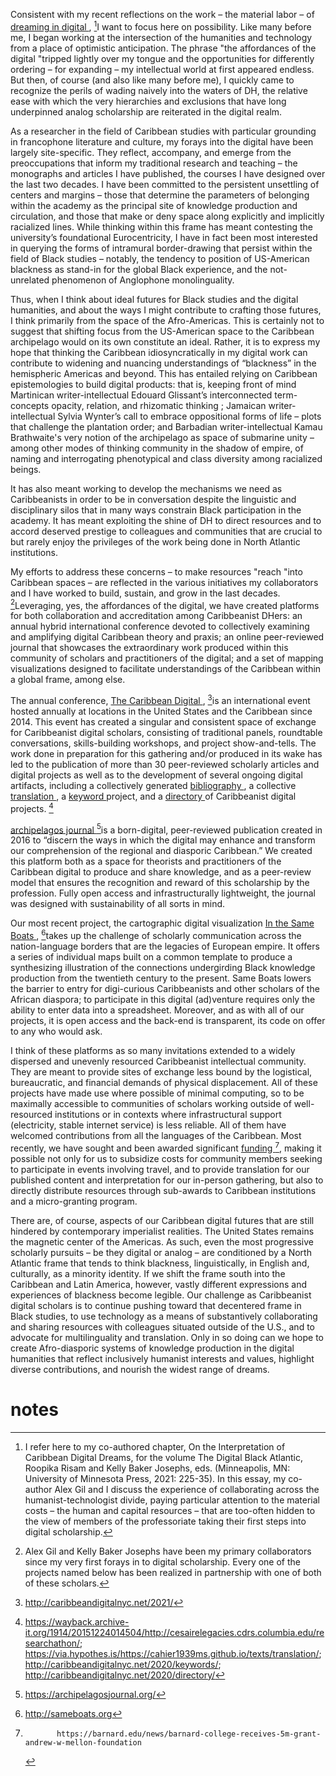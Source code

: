 
Consistent with my recent reflections on the work – the material labor – of [dreaming in digital ](https://www.jstor.org/stable/10.5749/j.ctv1kchp41.22?seq=1), [^1]I want to focus here on possibility. Like many before me, I began working at the intersection of the humanities and technology from a place of optimistic anticipation. The phrase "the affordances of the digital "tripped lightly over my tongue and the opportunities for differently ordering – for expanding – my intellectual world at first appeared endless. But then, of course (and also like many before me), I quickly came to recognize the perils of wading naively into the waters of DH, the relative ease with which the very hierarchies and exclusions that have long underpinned analog scholarship are reiterated in the digital realm. 

As a researcher in the field of Caribbean studies with particular grounding in francophone literature and culture, my forays into the digital have been largely site-specific. They reflect, accompany, and emerge from the preoccupations that inform my traditional research and teaching – the monographs and articles I have published, the courses I have designed over the last two decades. I have been committed to the persistent unsettling of centers and margins – those that determine the parameters of belonging within the academy as the principal site of knowledge production and circulation, and those that make or deny space along explicitly and implicitly racialized lines. While thinking within this frame has meant contesting the university’s foundational Eurocentricity, I have in fact been most interested in querying the forms of intramural border-drawing that persist within the field of Black studies – notably, the tendency to position of US-American blackness as stand-in for the global Black experience, and the not-unrelated phenomenon of Anglophone monolinguality. 

Thus, when I think about ideal futures for Black studies and the digital humanities, and about the ways I might contribute to crafting those futures, I think primarily from the space of the Afro-Americas. This is certainly not to suggest that shifting focus from the US-American space to the Caribbean archipelago would on its own constitute an ideal. Rather, it is to express my hope that thinking the Caribbean idiosyncratically in my digital work can contribute to widening and nuancing understandings of “blackness” in the hemispheric Americas and beyond. This has entailed relying on Caribbean epistemologies to build digital products: that is, keeping front of mind Martinican writer-intellectual Edouard Glissant’s interconnected term-concepts opacity, relation, and rhizomatic thinking ; Jamaican writer-intellectual Sylvia Wynter’s call to embrace oppositional forms of life – plots that challenge the plantation order; and Barbadian writer-intellectual Kamau Brathwaite's very notion of the archipelago as space of submarine unity – among other modes of thinking community in the shadow of empire, of naming and interrogating phenotypical and class diversity among racialized beings. 

It has also meant working to develop the mechanisms we need as Caribbeanists in order to be in conversation despite the linguistic and disciplinary silos that in many ways constrain Black participation in the academy. It has meant exploiting the shine of DH to direct resources and to accord deserved prestige to colleagues and communities that are crucial to but rarely enjoy the privileges of the work being done in North Atlantic institutions. 

My efforts to address these concerns – to make resources "reach "into Caribbean spaces – are reflected in the various initiatives my collaborators and I have worked to build, sustain, and grow in the last decades. [^2]Leveraging, yes, the affordances of the digital, we have created platforms for both collaboration and accreditation among Caribbeanist DHers: an annual hybrid international conference devoted to collectively examining and amplifying digital Caribbean theory and praxis; an online peer-reviewed journal that showcases the extraordinary work produced within this community of scholars and practitioners of the digital; and a set of mapping visualizations designed to facilitate understandings of the Caribbean within a global frame, among else. 

The annual conference, [The Caribbean Digital ](http://caribbeandigitalnyc.net/2021/), [^3]is an international event hosted annually at locations in the United States and the Caribbean since 2014. This event has created a singular and consistent space of exchange for Caribbeanist digital scholars, consisting of traditional panels, roundtable conversations, skills-building workshops, and project show-and-tells. The work done in preparation for this gathering and/or produced in its wake has led to the publication of more than 30 peer-reviewed scholarly articles and digital projects as well as to the development of several ongoing digital artifacts, including a collectively generated [bibliography ](https://wayback.archive-it.org/1914/20151224034325/http://caribbeandigital.cdrs.columbia.edu/?page_id=113), a collective [translation ](https://via.hypothes.is/https://cahier1939ms.github.io/texts/translation/), a [keyword ](http://caribbeandigitalnyc.net/2020/keywords/)project, and a [directory ](http://caribbeandigitalnyc.net/2020/directory/)of Caribbeanist digital projects. [^4]

[archipelagos journal ](https://archipelagosjournal.org/)[^5]is a born-digital, peer-reviewed publication created in 2016 to “discern the ways in which the digital may enhance and transform our comprehension of the regional and diasporic Caribbean.” We created this platform both as a space for theorists and practitioners of the Caribbean digital to produce and share knowledge, and as a peer-review model that ensures the recognition and reward of this scholarship by the profession. Fully open access and infrastructurally lightweight, the journal was designed with sustainability of all sorts in mind. 

Our most recent project, the cartographic digital visualization [In the Same Boats ](http://sameboats.org), [^6]takes up the challenge of scholarly communication across the nation-language borders that are the legacies of European empire. It offers a series of individual maps built on a common template to produce a synthesizing illustration of the connections undergirding Black knowledge production from the twentieth century to the present. Same Boats lowers the barrier to entry for digi-curious Caribbeanists and other scholars of the African diaspora; to participate in this digital (ad)venture requires only the ability to enter data into a spreadsheet. Moreover, and as with all of our projects, it is open access and the back-end is transparent, its code on offer to any who would ask. 

I think of these platforms as so many invitations extended to a widely dispersed and unevenly resourced Caribbeanist intellectual community. They are meant to provide sites of exchange less bound by the logistical, bureaucratic, and financial demands of physical displacement. All of these projects have made use where possible of minimal computing, so to be maximally accessible to communities of scholars working outside of well-resourced institutions or in contexts where infrastructural support (electricity, stable internet service) is less reliable. All of them have welcomed contributions from all the languages of the Caribbean. Most recently, we have sought and been awarded significant [funding ](https://barnard.edu/news/barnard-college-receives-5m-grant-andrew-w-mellon-foundation)[^7], making it possible not only for us to subsidize costs for community members seeking to participate in events involving travel, and to provide translation for our published content and interpretation for our in-person gathering, but also to directly distribute resources through sub-awards to Caribbean institutions and a micro-granting program. 

There are, of course, aspects of our Caribbean digital futures that are still hindered by contemporary imperialist realities. The United States remains the magnetic center of the Americas. As such, even the most progressive scholarly pursuits – be they digital or analog – are conditioned by a North Atlantic frame that tends to think blackness, linguistically, in English and, culturally, as a minority identity. If we shift the frame south into the Caribbean and Latin America, however, vastly different expressions and experiences of blackness become legible. Our challenge as Caribbeanist digital scholars is to continue pushing toward that decentered frame in Black studies, to use technology as a means of substantively collaborating and sharing resources with colleagues situated outside of the U.S., and to advocate for multilinguality and translation. Only in so doing can we hope to create Afro-diasporic systems of knowledge production in the digital humanities that reflect inclusively humanist interests and values, highlight diverse contributions, and nourish the widest range of dreams. 


# notes

[^1]:  I refer here to my co-authored chapter, On
                  the Interpretation of Caribbean Digital Dreams, for the volume The Digital Black Atlantic, Roopika Risam and Kelly Baker
               Josephs, eds. (Minneapolis, MN: University of Minnesota Press, 2021: 225-35). In this
               essay, my co-author Alex Gil and I discuss the experience of collaborating across the
               humanist-technologist divide, paying particular attention to the material costs – the
               human and capital resources – that are too-often hidden to the view of members of the
               professoriate taking their first steps into digital scholarship.
[^2]:  Alex Gil and Kelly Baker Josephs
               have been my primary collaborators since my very first forays in to digital
               scholarship. Every one of the projects named below has been realized in partnership
               with one of both of these scholars.
[^3]:  http://caribbeandigitalnyc.net/2021/
[^4]: https://wayback.archive-it.org/1914/20151224014504/http://cesairelegacies.cdrs.columbia.edu/researchathon/;
               https://via.hypothes.is/https://cahier1939ms.github.io/texts/translation/; http://caribbeandigitalnyc.net/2020/keywords/;
               http://caribbeandigitalnyc.net/2020/directory/
[^5]:  https://archipelagosjournal.org/
[^6]:  http://sameboats.org
[^7]: 
               https://barnard.edu/news/barnard-college-receives-5m-grant-andrew-w-mellon-foundation